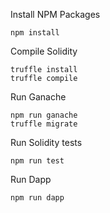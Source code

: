 Install NPM Packages

    npm install

Compile Solidity

    truffle install
    truffle compile

Run Ganache

    npm run ganache
    truffle migrate
    
Run Solidity tests

    npm run test

Run Dapp

    npm run dapp
